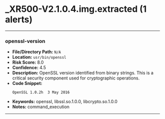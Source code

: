# _XR500-V2.1.0.4.img.extracted (1 alerts)

---

### openssl-version

- **File/Directory Path:** `N/A`
- **Location:** `usr/bin/openssl`
- **Risk Score:** 8.0
- **Confidence:** 4.5
- **Description:** OpenSSL version identified from binary strings. This is a critical security component used for cryptographic operations.
- **Code Snippet:**
  ```
  OpenSSL 1.0.2h  3 May 2016
  ```
- **Keywords:** openssl, libssl.so.1.0.0, libcrypto.so.1.0.0
- **Notes:** command_execution

---
